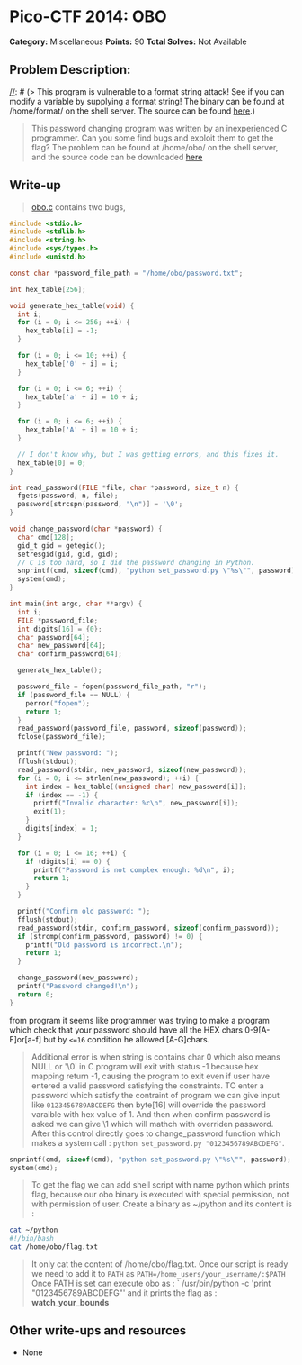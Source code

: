 # Pico-CTF 2014: OBO

**Category:** Miscellaneous
**Points:** 90
**Total Solves:** Not Available
## Problem Description:

[//]: # (> This program is vulnerable to a format string attack! See if you can modify a variable by supplying a format string! The binary can be found at /home/format/ on the shell server. The source can be found [here](format.c).)
> This password changing program was written by an inexperienced C programmer. Can you some find bugs and exploit them to get the flag? The problem can be found at /home/obo/ on the shell server, and the source code can be downloaded [here](obo.c)

## Write-up
[//]: # (> Your write up goes here.)
> [obo.c](obo.c) contains two bugs,

```c
#include <stdio.h>
#include <stdlib.h>
#include <string.h>
#include <sys/types.h>
#include <unistd.h>

const char *password_file_path = "/home/obo/password.txt";

int hex_table[256];

void generate_hex_table(void) {
  int i;
  for (i = 0; i <= 256; ++i) {
    hex_table[i] = -1;
  }

  for (i = 0; i <= 10; ++i) {
    hex_table['0' + i] = i;
  }

  for (i = 0; i <= 6; ++i) {
    hex_table['a' + i] = 10 + i;
  }

  for (i = 0; i <= 6; ++i) {
    hex_table['A' + i] = 10 + i;
  }

  // I don't know why, but I was getting errors, and this fixes it.
  hex_table[0] = 0;
}

int read_password(FILE *file, char *password, size_t n) {
  fgets(password, n, file);
  password[strcspn(password, "\n")] = '\0';
}

void change_password(char *password) {
  char cmd[128];
  gid_t gid = getegid();
  setresgid(gid, gid, gid);
  // C is too hard, so I did the password changing in Python.
  snprintf(cmd, sizeof(cmd), "python set_password.py \"%s\"", password);
  system(cmd);
}

int main(int argc, char **argv) {
  int i;
  FILE *password_file;
  int digits[16] = {0};
  char password[64];
  char new_password[64];
  char confirm_password[64];

  generate_hex_table();

  password_file = fopen(password_file_path, "r");
  if (password_file == NULL) {
    perror("fopen");
    return 1;
  }
  read_password(password_file, password, sizeof(password));
  fclose(password_file);

  printf("New password: ");
  fflush(stdout);
  read_password(stdin, new_password, sizeof(new_password));
  for (i = 0; i <= strlen(new_password); ++i) {
    int index = hex_table[(unsigned char) new_password[i]];
    if (index == -1) {
      printf("Invalid character: %c\n", new_password[i]);
      exit(1);
    }
    digits[index] = 1;
  }

  for (i = 0; i <= 16; ++i) {
    if (digits[i] == 0) {
      printf("Password is not complex enough: %d\n", i);
      return 1;
    }
  }

  printf("Confirm old password: ");
  fflush(stdout);
  read_password(stdin, confirm_password, sizeof(confirm_password));
  if (strcmp(confirm_password, password) != 0) {
    printf("Old password is incorrect.\n");
    return 1;
  }

  change_password(new_password);
  printf("Password changed!\n");
  return 0;
}
```

from program it seems like programmer was trying to make a program which check that your password should have all the HEX chars 0-9\[A-F\]or\[a-f] but by `<=16` condition he allowed [A-G]chars. 
> Additional error is when string is contains char 0 which also means NULL or '\0' in C program will exit with status -1 because hex mapping return -1, causing the program to exit even if user have entered a valid password satisfying the constraints. 
> TO enter a password which satisfy the contraint of program we can give input like `0123456789ABCDEFG` then byte[16] will override the password varaible with hex value of 1. And then when confirm password is asked we can give \1 which will mathch with overriden password. After this control directly goes to change_password function which makes a system call : `python set_password.py "0123456789ABCDEFG"`.

```c
snprintf(cmd, sizeof(cmd), "python set_password.py \"%s\"", password);
system(cmd);
```
> To get the flag we can add shell script with name python which prints flag, because our obo binary is executed with special permission, not with permission of user. 
> Create a binary as ~/python and its content is :
```bash
cat ~/python
#!/bin/bash
cat /home/obo/flag.txt
```
> It only cat the content of /home/obo/flag.txt. Once our script is ready we need to add it to `PATH` as `PATH=/home_users/your_username/:$PATH`
> Once PATH is set can execute obo as : ` /usr/bin/python -c 'print "0123456789ABCDEFG"' and it prints the flag as : **watch_your_bounds** 

## Other write-ups and resources

* None
